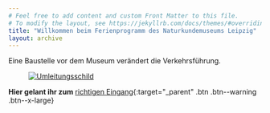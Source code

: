 ```yaml
---
# Feel free to add content and custom Front Matter to this file.
# To modify the layout, see https://jekyllrb.com/docs/themes/#overriding-theme-defaults
title: "Willkommen beim Ferienprogramm des Naturkundemuseums Leipzig"
layout: archive 
---
```


Eine Baustelle vor dem Museum verändert die Verkehrsführung.

<a href="https://ferien-im-museum.ishalt.so" target="_parent"><figure><img src="{{ '/img/umleitung_klein.jpg'|relative_url }}" alt="Umleitungsschild"></figure></a>

**Hier gelant ihr zum** [richtigen Eingang](https://ferien-im-museum.ishalt.so){:target="_parent" .btn .btn--warning .btn--x-large}
